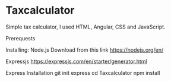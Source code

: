 # Taxcalculator
Simple tax calculator, I used HTML, Angular, CSS and JavaScript.

Prerequests

Installing:
Node.js
Download from this link
https://nodejs.org/en/


Expressjs
https://expressjs.com/en/starter/generator.html

Express Installation
git init
express
cd Taxcalculator
npm install






